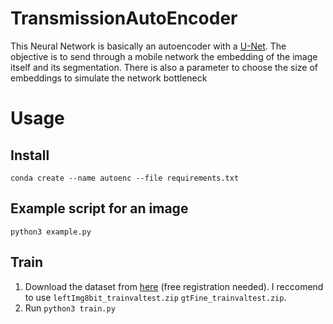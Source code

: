 # TransmissionAutoEncoder

This Neural Network is basically an autoencoder with a [U-Net](https://en.wikipedia.org/wiki/U-Net). The objective is to send through a mobile network the embedding of the image itself and its segmentation. There is also a parameter to choose the size of embeddings to simulate the network bottleneck

# Usage
## Install
```
conda create --name autoenc --file requirements.txt
```

## Example script for an image
```
python3 example.py
```

## Train

1. Download the dataset from [here](https://www.cityscapes-dataset.com/downloads/) (free registration needed). I reccomend to use `leftImg8bit_trainvaltest.zip` `gtFine_trainvaltest.zip`.
2. Run `python3 train.py`

